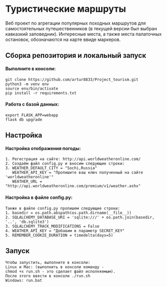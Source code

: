 # Туристические маршруты
Веб проект по агрегации популярных походных маршрутов для самостоятельных путешественников (в текущей версии был выбран кавказкий заповедник). Интересные места, а также места палаточных остановок, обозначаются на карте ввиде маркеров. 


## Сборка репозитория и локальный запуск
#### Выполните в консоли:
~~~
git clone https://github.com/artur8833/Project_tourism.git
python3 -m venv env
source env/bin/activate
pip install -r requirements.txt
~~~
#### Работа с базой данных:
~~~
export FLASK_APP=webapp
flask db upgrade
~~~

## Настройка 
#### Настройка отображения погоды:
~~~
1. Регестрация на сайте: http://api.worldweatheronline.com/
2. Создаём файл config.py и вносим следующие строки:
3. WEATHER_DEFAULT_CITY = "Sochi,Russia"
   WEATHER_API_KEY = "Пропишите ваш ключ полученный на сайте 'worldweatheronline'"
   WEATHER_URL = "http://api.worldweatheronline.com/premium/v1/weather.ashx"
~~~
#### Настройка в файле config.py:
~~~
Также в файле config.py пропишем следующие строки:
1. basedir = os.path.abspath(os.path.dirname(__file__))
2. SQLALCHEMY_DATABASE_URI = 'sqlite:///' + os.path.join(basedir, '..', 'db.sqlite3')
3. SQLALCHEMY_TRACK_MODIFICATIONS = False
4. WEATHER_API_KEY = "Добавим в параметр SECRET_KEY"
5. REMEMBER_COOKIE_DURATION = timedelta(days=5)
~~~
## Запуск
~~~
Чтобы запустить, выполните в консоли:
Linux и Mac: (выполнить в консоли команду -
chmod +x run.sh - это сделает файл исполняемым).
После этого ввести в консоли ./run.sh
Windows: run.bat
~~~
